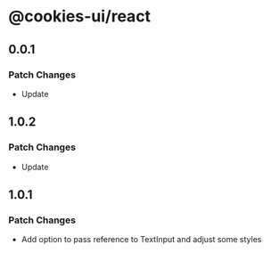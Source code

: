# @cookies-ui/react

## 0.0.1

### Patch Changes

- Update

## 1.0.2

### Patch Changes

- Update

## 1.0.1

### Patch Changes

- Add option to pass reference to TextInput and adjust some styles
